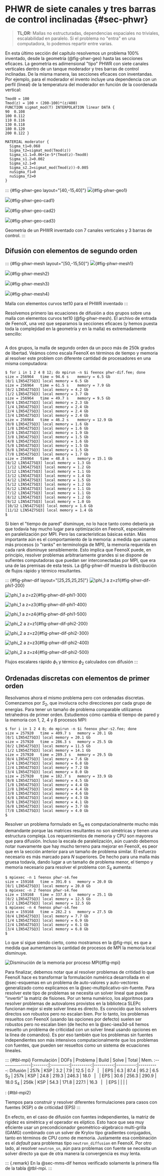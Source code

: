 # PHWR de siete canales y tres barras de control inclinadas {#sec-phwr}

> **TL;DR:** Mallas no estructuradas, dependencias espaciales no triviales, escalabilidad en paralelo. Si el problema no "entra" en una computadora, lo podemos repartir entre varias.

En esta último sección del capítulo resolvemos un problema 100% inventado, desde la geometría (@fig-phwr-geo) hasta las secciones eficaces.
La geometría es adimensional "tipo" PHWR con siete canales verticales dentro de un tanque moderador y tres barras de control inclinadas.
De la misma manera, las secciones eficaces con inventandas.
Por ejemplo, para el moderador el invento incluye una dependencia con un perfil (lineal) de la temperatura del moderador en función de la coordenada vertical:

```feenox
Tmod0 = 100
Tmod(z) = 100 + (200-100)*(z/400)
FUNCTION sigmat_mod(T) INTERPOLATION linear DATA {
90  0.108
100 0.112
110 0.116
130 0.118
180 0.120
200 0.122 }

MATERIAL moderator {
  Sigma_t1=0.068
  Sigma_t2=sigmat_mod(Tmod(z))
  Sigma_s1.1=0.06+1e-5*(Tmod(z)-Tmod0)
  Sigma_s1.2=0.002
  Sigma_s2.1=0
  Sigma_s2.2=sigmat_mod(Tmod(z))-0.005
  nuSigma_f1=0
  nuSigma_f2=0
}
```
 
::: {#fig-phwr-geo layout="[40,-15,40]"}
![](phwr-geo.png){#fig-phwr-geo1}

![](phwr-geo-cad3){#fig-phwr-geo-cad1}

![](phwr-geo-cad2){#fig-phwr-geo-cad2}

![](phwr-geo-cad1){#fig-phwr-geo-cad3}

Geometría de un PHWR inventado con 7 canales verticales y 3 barras de control.
:::





## Difusión con elementos de segundo orden


::: {#fig-phwr-mesh layout="[50,-15,50]"}
![](phwr-mesh1.png){#fig-phwr-mesh1}

![](phwr-mesh2.png){#fig-phwr-mesh2}

![](phwr-mesh3.png){#fig-phwr-mesh3}

![](phwr-mesh4.png){#fig-phwr-mesh4}


Malla con elementos curvos tet10 para el PHWR inventado
:::

Resolvemos primero las ecuaciones de difusión a dos grupos sobre una malla con elementos curvos tet10 (@fig-phwr-mesh).
El archivo de entrada de FeenoX, una vez que separamos la secciones eficaces (y hemos puesta toda la complejidad en la geometría y en la malla) es extremadamente sencillo:

```{.feenox include="phwr-dif.fee"}
```

A dos grupos, la malla de segundo orden da un poco más de 250k grados de libertad.
Veámos cómo escala FeenoX en términos de tiempo y memoria al resolver este problem con diferente cantidad de procesadores en una misma computadora:

```terminal
$ for i in 1 2 4 8 12; do mpirun -n $i feenox phwr-dif.fee; done
size = 256964   time = 94.6 s    memory = 6.5 Gb
[0/1 LIN54Z7SQ3] local memory = 6.5 Gb
size = 256964   time = 61.5 s    memory = 7.9 Gb
[0/2 LIN54Z7SQ3] local memory = 4.2 Gb
[1/2 LIN54Z7SQ3] local memory = 3.7 Gb
size = 256964   time = 49.7 s    memory = 9.5 Gb
[0/4 LIN54Z7SQ3] local memory = 2.3 Gb
[1/4 LIN54Z7SQ3] local memory = 2.4 Gb
[2/4 LIN54Z7SQ3] local memory = 2.4 Gb
[3/4 LIN54Z7SQ3] local memory = 2.4 Gb
size = 256964   time = 46.2 s    memory = 12.9 Gb
[0/8 LIN54Z7SQ3] local memory = 1.6 Gb
[1/8 LIN54Z7SQ3] local memory = 1.6 Gb
[2/8 LIN54Z7SQ3] local memory = 1.9 Gb
[3/8 LIN54Z7SQ3] local memory = 1.5 Gb
[4/8 LIN54Z7SQ3] local memory = 1.6 Gb
[5/8 LIN54Z7SQ3] local memory = 1.5 Gb
[6/8 LIN54Z7SQ3] local memory = 1.5 Gb
[7/8 LIN54Z7SQ3] local memory = 1.7 Gb
size = 256964   time = 48.8 s    memory = 15.1 Gb
[0/12 LIN54Z7SQ3] local memory = 1.3 Gb
[1/12 LIN54Z7SQ3] local memory = 1.2 Gb
[2/12 LIN54Z7SQ3] local memory = 1.1 Gb
[3/12 LIN54Z7SQ3] local memory = 1.4 Gb
[4/12 LIN54Z7SQ3] local memory = 1.5 Gb
[5/12 LIN54Z7SQ3] local memory = 1.2 Gb
[6/12 LIN54Z7SQ3] local memory = 1.1 Gb
[7/12 LIN54Z7SQ3] local memory = 1.1 Gb
[8/12 LIN54Z7SQ3] local memory = 1.2 Gb
[9/12 LIN54Z7SQ3] local memory = 1.0 Gb
[10/12 LIN54Z7SQ3] local memory = 1.6 Gb
[11/12 LIN54Z7SQ3] local memory = 1.4 Gb
$ 
```

Si bien el "tiempo de pared" disminuye, no lo hace tanto como debería ya que todavía hay mucho lugar para optimización en FeenoX, especialmente en paralelización por MPI. Pero las características básicas están.
Más importante aún es el comportamiento de la memoria: a medida que usamos más procesos (o "ranks" en terminología de MPI), la memoria requerida en cada rank disminuye sensiblemente. Esto implica que FeenoX puede, en principio, resolver problemas arbitrariamente grandes si se dispone de sufientes computadoras que puedan ser interconectadas por MPI, que era una de las premisas de esta tesis.
La @fig-phwr-dif muestra la distribución de flujos rápido y térmico resultantes.


::: {#fig-phwr-dif layout="[25,25,25,25]"}
![$\phi_1$ a $z=z1$](phwr-dif-phi1-200.png){#fig-phwr-dif-phi1-200}

![$\phi_1$ a $z=z2$](phwr-dif-phi1-300.png){#fig-phwr-dif-phi1-300}

![$\phi_1$ a $z=z3$](phwr-dif-phi1-400.png){#fig-phwr-dif-phi1-400}

![$\phi_1$ a $z=z4$](phwr-dif-phi1-500.png){#fig-phwr-dif-phi1-500}


![$\phi_2$ a $z=z1$](phwr-dif-phi2-200.png){#fig-phwr-dif-phi2-200}

![$\phi_2$ a $z=z2$](phwr-dif-phi2-300.png){#fig-phwr-dif-phi2-300}

![$\phi_2$ a $z=z3$](phwr-dif-phi2-400.png){#fig-phwr-dif-phi2-400}

![$\phi_2$ a $z=z4$](phwr-dif-phi2-500.png){#fig-phwr-dif-phi2-500}

Flujos escalares rápido $\phi_1$ y térmico $\phi_2$ calculados con difusión
:::



## Ordenadas discretas con elementos de primer orden

Resolvamos ahora el mismo problema pero con ordenadas discretas.
Comenzamos por $S_2$, que involucra ocho direcciones por cada grupo de energías.
Para tener un tamaño de problema comparable utilizamos tetrahedros de primer orden.
Estudiemos cómo cambia el tiempo de pared y la memoria con 1, 2, 4 y 8 procesos MPI:

```terminal
$ for i in 1 2 4 8; do mpirun -n $i feenox phwr-s2.fee; done
size = 257920   time = 409.7 s   memory = 20.1 Gb
[0/1 LIN54Z7SQ3] local memory = 20.1 Gb
size = 257920   time = 286.3 s   memory = 25.5 Gb
[0/2 LIN54Z7SQ3] local memory = 11.5 Gb
[1/2 LIN54Z7SQ3] local memory = 14.1 Gb
size = 257920   time = 289.3 s   memory = 29.5 Gb
[0/4 LIN54Z7SQ3] local memory = 7.6 Gb
[1/4 LIN54Z7SQ3] local memory = 6.8 Gb
[2/4 LIN54Z7SQ3] local memory = 7.2 Gb
[3/4 LIN54Z7SQ3] local memory = 8.0 Gb
size = 257920   time = 182.7 s   memory = 33.9 Gb
[0/8 LIN54Z7SQ3] local memory = 4.5 Gb
[1/8 LIN54Z7SQ3] local memory = 4.4 Gb
[2/8 LIN54Z7SQ3] local memory = 4.4 Gb
[3/8 LIN54Z7SQ3] local memory = 4.6 Gb
[4/8 LIN54Z7SQ3] local memory = 4.3 Gb
[5/8 LIN54Z7SQ3] local memory = 4.1 Gb
[6/8 LIN54Z7SQ3] local memory = 3.7 Gb
[7/8 LIN54Z7SQ3] local memory = 4.0 Gb
$ 
``` 

Resolver un problema formulado en S$_N$ es computacionalmente mucho más demandante porque las matrices resultantes no son simétricas y tienen una estructura compleja.
Los requerimientos de memoria y CPU son mayores que para difusión. Incluso la escala de paralelización, aún cuando debemos notar nuevamente que hay mucho terreno para mejorar en FeenoX, es peor que en la sección anterior para un tamaño de problema similar.
El esfuerzo necesario es más marcado para $N$ superiores.
De hecho para una malla más gruesa todavía, dando lugar a un tamaño de problema menor, el tiempo y memoria necesario para resolver el problema con $S_4$ aumenta:

```terminal
$ mpiexec -n 1 feenox phwr-s4.fee
size = 159168	time = 391.0 s	 memory = 20.0 Gb
[0/1 LIN54Z7SQ3] local memory = 20.0 Gb
$ mpiexec -n 2 feenox phwr-s4.fee
size = 159168	time = 337.8 s	 memory = 25.1 Gb
[0/2 LIN54Z7SQ3] local memory = 12.5 Gb
[1/2 LIN54Z7SQ3] local memory = 12.5 Gb
$ mpiexec -n 4 feenox phwr-s4.fee
size = 159168	time = 282.2 s	 memory = 27.5 Gb
[0/4 LIN54Z7SQ3] local memory = 7.7 Gb
[1/4 LIN54Z7SQ3] local memory = 6.9 Gb
[2/4 LIN54Z7SQ3] local memory = 6.1 Gb
[3/4 LIN54Z7SQ3] local memory = 6.8 Gb
$
```

Lo que sí sigue siendo cierto, como mostramos en la @fig-mpi, es que a medida que aumentamos la cantidad de procesos de MPI la memoria local disminuye.

![Disminución de la memoria por proceso MPI](mpi.svg){#fig-mpi}

Para finalizar, debemos notar que al resolver problemas de critidad lo que FeenoX hace es transformar la formulación numérica desarrollada en el @sec-esquemas en un problema de auto-valores y auto-vectores generalizado como explicamos en la @sec-multiplicativo-sin-fuente.
Para resolver este tipo de problemas se necesita un solver lineal que pueda "invertir" la matriz de fisiones.
Por un tema numérico, los algoritmos para resolver problemas de  autovalores provistos en la biblioteca SLEPc funcionan mejor si este solver linea es directo. Es conocido que los solvers directos son robustos pero no escalan bien. Por lo tanto, los problemas resueltos con FeenoX (usando las opciones por defecto) suelen ser robustos pero no escalan bien (de hecho en la @sec-iaea3d-s4 hemos resuelto un problema de criticidad con un solver lineal usando opciones en la línea de comandos).
Es por eso también que los problemas sin fuentes independientes son más intensivos computacionalmente que los problemas con fuentes, que pueden ser resueltos como un sistema de ecuaciones lineales.

::: {#tbl-mpi}
Formulación     |  DOFs   | Problema  |   Build   |   Solve   |   Total   |   Mem.
:---------------|:-------:|:---------:|----------:|----------:|----------:|----------:
Difusión        |  257k   |   KSP     |     3.2   |     7.9   |    12.5   |    0.7
                |         |   EPS     |     6.3   |    87.4   |    95.2   |    6.5
S$_2$           |  257k   |   KSP     |    24.8   |   219.3   |   246.3   |   18.0
                |         |   EPS     |    30.6   |   256.3   |   290.9   |   18.0
S$_4$           |  256k   |   KSP     |    54.3   |   171.8   |   227.1   |   16.3
                |         |   EPS     |           |           |           |     

: {#tbl-mpi2}

Tiempos para construir y resolver diferentes formulaciones para casos con fuentes (KSP) o de criticidad (EPS)
:::


En efecto, en el caso de difusión con fuentes independientes, la matriz de rigidez es simétrica y el operador es elíptico.
Esto hace que sea muy eficiente usar un precondicionador geométrico-algebraico multi-grilla (GAMG) combinado con un solver de Krylov tipo gradientes conjugados, tanto en términos de CPU como de memoria. Justamente esa combinación es el _default_ para problemas tipo `neutron_diffusion` en FeenoX.
Por otro lado, al resolver `neutron_sn`, aún para problemas con fuente se necesita un solver directo ya que de otra manera la convergencia es muy lenta.






::: {.remark}
En la @sec-mms-dif hemos verificado solamente la primera fila de la tabla @tbl-mpi.
:::
